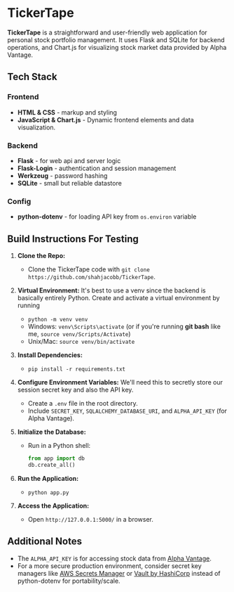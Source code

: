 # TickerTape

**TickerTape** is a straightforward and user-friendly web application for personal stock portfolio management. It uses Flask and SQLite for backend operations, and Chart.js for visualizing stock market data provided by Alpha Vantage.

## Tech Stack
### Frontend
- **HTML & CSS** - markup and  styling
- **JavaScript & Chart.js** - Dynamic frontend elements and data visualization.
### Backend
- **Flask** - for web api and server logic
- **Flask-Login** - authentication and session management
- **Werkzeug** - password hashing 
- **SQLite** - small but reliable datastore
### Config
- **python-dotenv** - for loading API key from `os.environ` variable

## Build Instructions For Testing
1. **Clone the Repo:**
   - Clone the TickerTape code with `git clone https://github.com/shahjacobb/TickerTape`.

2. **Virtual Environment:**
   It's best to use a venv since the backend is basically entirely Python. Create and activate a virtual environment by running
     - `python -m venv venv`
     - Windows: `venv\Scripts\activate` (or if you're running **git bash** like me, `source venv/Scripts/Activate`)
     - Unix/Mac: `source venv/bin/activate`

3. **Install Dependencies:**
   - `pip install -r requirements.txt`

4. **Configure Environment Variables:**
We'll need this to secretly store our session secret key and also the API key.
   - Create a `.env` file in the root directory.
   - Include `SECRET_KEY`, `SQLALCHEMY_DATABASE_URI`, and `ALPHA_API_KEY` (for Alpha Vantage).

5. **Initialize the Database:**
   - Run in a Python shell:
     ```python
     from app import db
     db.create_all()
     ```

6. **Run the Application:**
   - `python app.py`

7. **Access the Application:**
   - Open `http://127.0.0.1:5000/` in a browser.

## Additional Notes
- The `ALPHA_API_KEY` is for accessing stock data from [Alpha Vantage](https://www.alphavantage.co/).
- For a more secure production environment, consider secret key managers like [AWS Secrets Manager](https://aws.amazon.com/secrets-manager/) or [Vault by HashiCorp](https://www.vaultproject.io/) instead of python-dotenv for portability/scale.

